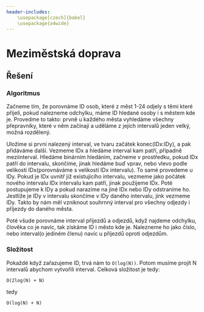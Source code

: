 ```yaml
---
header-includes:
	\usepackage[czech]{babel}
	\usepackage{a4wide}
---
```

# Meziměstská doprava
## Řešení
### Algoritmus
Začneme tím, že porovnáme ID osob, které z měst 1-24 odjely s těmi které přijeli, pokud nalezneme odchylku, máme ID 
hledané osoby i s městem kde je. Provedme to takto: prvně u každého města vyhledáme všechny přepravníky, které v něm 
začínají a uděláme z jejich intervalů jeden velký, možná rozdělený.

Uložíme si první nalezený interval, ve tvaru začátek konec(IDx:IDy),  a pak přidáváme další. Vezmeme IDx a hledáme 
interval kam patří, případně meziinterval. Hledáme binárním hledáním, začneme v prostředku, pokud IDx patří do 
intervalu, skončíme, jinak hledáme buď vprav, nebo vlevo podle velikosti IDx(porovnáváme s velikostí IDx intervalu). To 
samé provedeme u IDy. Pokud je IDx uvnitř již existujícího intervalu, vezmeme jako počátek nového intervalu IDx 
intervalu kam patří, jinak použijeme IDx. Poté postupujeme k IDy a pokud narazíme na jiné IDx nebo IDy odstraníme ho. 
Jestliže je IDy v intervalu skončíme v IDy daného intervalu, jink vezmeme IDy. Takto by nám měl vzniknout souhrnný 
interval pro všechny odjezdy i příjezdy do daného města.

Poté všude porovnáme interval příjezdů a odjezdů, když najdeme odchylku, člověka co je navíc, tak získáme ID i město kde 
je. Nalezneme ho jako číslo, nebo interval(o jediném členu) navíc u příjezdů oproti odjezdům.

### Složitost
Pokaždé když zařazujeme ID, trvá nám to `O(log(N))`. Potom musíme projít N intervalů abychom vytvořili interval. Celková 
složitost je tedy:
```
O(2log(N) + N)
```
tedy
```
O(log(N) + N)
```
